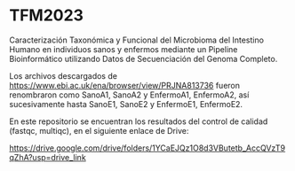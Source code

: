 # TFM2023
Caracterización Taxonómica y Funcional del Microbioma del Intestino Humano en individuos sanos y enfermos mediante un Pipeline Bioinformático utilizando Datos de Secuenciación del Genoma Completo.

Los archivos descargados de https://www.ebi.ac.uk/ena/browser/view/PRJNA813736 fueron renombraron como SanoA1, SanoA2 y EnfermoA1, EnfermoA2, así sucesivamente hasta SanoE1, SanoE2 y EnfermoE1, EnfermoE2.

En este repositorio se encuentran los resultados del control de calidad (fastqc, multiqc), en el siguiente enlace de Drive: 

https://drive.google.com/drive/folders/1YCaEJQz1O8d3VButetb_AccQVzT9qZhA?usp=drive_link
